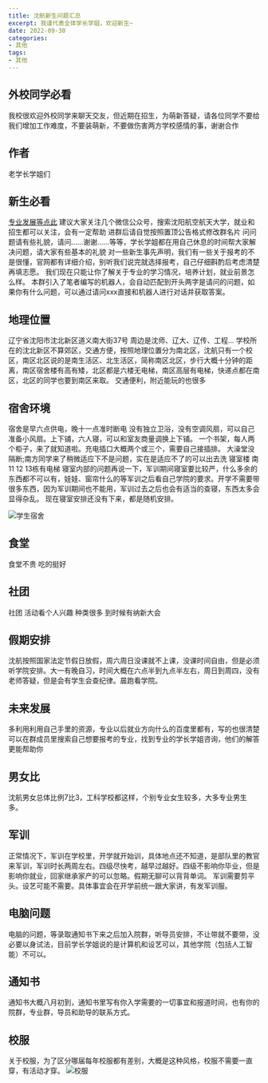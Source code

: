 ```yaml
---
title: 沈航新生问题汇总
excerpt: 我谨代表全体学长学姐，欢迎新生~
date: 2022-09-30
categories:
- 其他
tags:
- 其他
---
```


## 外校同学必看
我校很欢迎外校同学来聊天交友，但近期在招生，为萌新答疑，请各位同学不要给我们增加工作难度，不要装萌新，不要做伤害两方学校感情的事，谢谢合作

## 作者
老学长学姐们



## 新生必看
[专业发展等点此](https://www.kkdaxue.com/)
建议大家关注几个微信公众号，搜索沈阳航空航天大学，就业和招生都可以关注，会有一定帮助
进群后请自觉按照置顶公告格式修改群名片
问问题请有些礼貌，请问……谢谢……等等，学长学姐都在用自己休息的时间帮大家解决问题，请大家有些基本的礼貌
对一些新生事先声明，我们有一些关于报考的不是很懂，官网都有详细介绍，别听我们说完就选择报考，自己仔细斟酌后考虑清楚再填志愿。
我们现在只能让你了解关于专业的学习情况，培养计划，就业前景怎么样。
本群引入了笔者编写的机器人，会自动匹配到开头两字是请问的问题，如果你有什么问题，可以通过请问xxx直接和机器人进行对话并获取答案。

## 地理位置
辽宁省沈阳市沈北新区道义南大街37号
周边是沈师、辽大、辽传、工程…
学校所在的沈北新区不算郊区，交通方便，按照地理位置分为南北区，沈航只有一个校区，南区北区说的是南生活区、北生活区，简称南区北区，步行大概十分钟的距离，南区宿舍楼有高有矮，北区都是六楼无电梯，南区高层有电梯，快递点都在南区，北区的同学也要到南区来取。
交通便利，附近能玩的也很多



## 宿舍环境
宿舍是早六点供电，晚十一点准时断电
没有独立卫浴，没有空调风扇，可以自己准备小风扇。上下铺，六人寝，可以和室友商量调换上下铺。
一个书架，每人两个柜子，来了就知道啦。充电插口大概两个或三个，需要自己接插排。
大澡堂没隔断;南方同学来了稍微适应下不是问题，实在是适应不了的可以出去洗
寝室楼 南11 12 13栋有电梯
寝室内部的问题再说一下，军训期间寝室要比较严，什么多余的东西都不可以有，娃娃、窗帘什么的等军训之后看自己学院的要求。开学不需要带很多东西，因为军训期间也不能用，军训过去之后也会有适当的查寝，东西太多会显得杂乱。
现在寝室安排还没有下来，都是随机安排。

![学生宿舍](https://api2.mubu.com/v3/document_image/c15263e6-3fb2-4964-9cac-cf41b71e74d7-3807603.jpg)

## 食堂
食堂不贵 吃的挺好

## 社团
社团 活动看个人兴趣 种类很多 到时候有纳新大会

## 假期安排
沈航按照国家法定节假日放假，周六周日没课就不上课，没课时间自由，但是必须听学院安排。大一有晚自习，时间大概在六点半到九点半左右，周日到周四，没有老师答疑，但是会有学生会查纪律。晨跑看学院。

## 未来发展
多利用利用自己手里的资源，专业以后就业方向什么的百度里都有，写的也很清楚
可以在群成员里搜索自己想要报考的专业，找到专业的学长学姐咨询，他们的解答更能帮助你

## 男女比
沈航男女总体比例7比3，工科学校都这样，个别专业女生较多，大多专业男生多。

## 军训
正常情况下，军训在学校里，开学就开始训，具体地点还不知道，是部队里的教官来军训，军训时长两周左右。四级尽快考，越早过越好。四级不影响你毕业，但是影响你就业，回家继承家产的可以忽略。假期无聊可以背背单词。
军训需要剪平头。设艺可能不需要。具体事宜会在开学前统一跟大家讲，有发军训服。

## 电脑问题
电脑的问题，等录取通知书下来之后加入院群，听导员安排，不让带就不要带，没必要以身试法，目前学长学姐说的是计算机和设艺可以，其他学院（包括人工智能）不可以。

## 通知书
通知书大概八月初到，通知书里写有你入学需要的一切事宜和报道时间，也有你的院群，专业群，导员和助导的联系方式。

## 校服
关于校服，为了区分哪届每年校服都有差别，大概是这种风格，校服不需要一直穿，有活动才穿。
![校服](https://img.mubu.com/document_image/91c8193f-4436-4e30-af38-cf50c852c0df-3807603.jpg)
